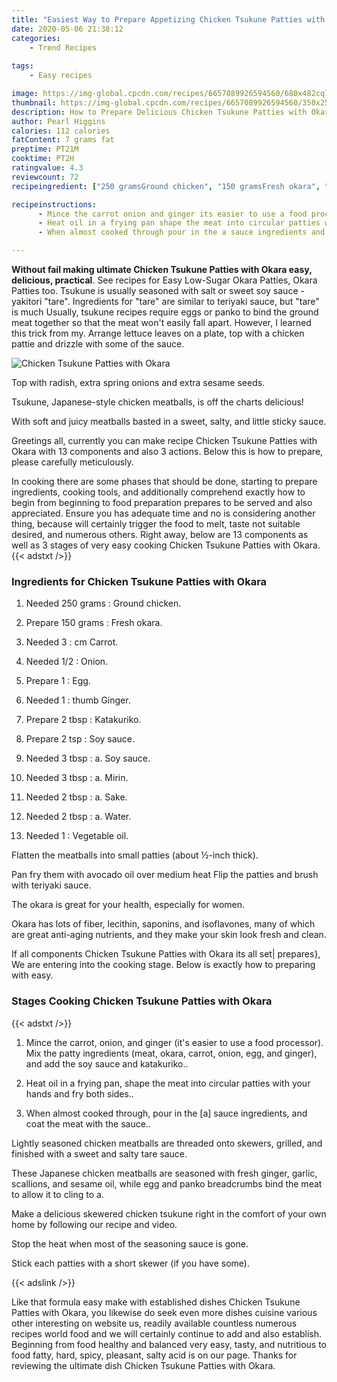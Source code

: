 ```yaml
---
title: "Easiest Way to Prepare Appetizing Chicken Tsukune Patties with Okara"
date: 2020-05-06 21:38:12
categories:
    - Trend Recipes
    
tags:
    - Easy recipes

image: https://img-global.cpcdn.com/recipes/6657089926594560/680x482cq70/chicken-tsukune-patties-with-okara-recipe-main-photo.jpg
thumbnail: https://img-global.cpcdn.com/recipes/6657089926594560/350x250cq70/chicken-tsukune-patties-with-okara-recipe-main-photo.jpg
description: How to Prepare Delicious Chicken Tsukune Patties with Okara with 13 ingredients and 3 stages of easy cooking.
author: Pearl Higgins
calories: 112 calories
fatContent: 7 grams fat
preptime: PT21M
cooktime: PT2H
ratingvalue: 4.3
reviewcount: 72
recipeingredient: ["250 gramsGround chicken", "150 gramsFresh okara", "3cm Carrot", "1/2Onion", "1Egg", "1thumb Ginger", "2 tbspKatakuriko", "2 tspSoy sauce", "3 tbspa Soy sauce", "3 tbspa Mirin", "2 tbspa Sake", "2 tbspa Water", "1Vegetable oil"]

recipeinstructions: 
      - Mince the carrot onion and ginger its easier to use a food processor Mix the patty ingredients meat okara carrot onion egg and ginger and add the soy sauce and katakuriko 
      - Heat oil in a frying pan shape the meat into circular patties with your hands and fry both sides 
      - When almost cooked through pour in the a sauce ingredients and coat the meat with the sauce

---
```




**Without fail making ultimate Chicken Tsukune Patties with Okara easy, delicious, practical**. See recipes for Easy Low-Sugar Okara Patties, Okara Patties too. Tsukune is usually seasoned with salt or sweet soy sauce - yakitori &#34;tare&#34;. Ingredients for &#34;tare&#34; are similar to teriyaki sauce, but &#34;tare&#34; is much Usually, tsukune recipes require eggs or panko to bind the ground meat together so that the meat won&#39;t easily fall apart. However, I learned this trick from my. Arrange lettuce leaves on a plate, top with a chicken pattie and drizzle with some of the sauce.


![Chicken Tsukune Patties with Okara](https://img-global.cpcdn.com/recipes/6657089926594560/680x482cq70/chicken-tsukune-patties-with-okara-recipe-main-photo.jpg "Chicken Tsukune Patties with Okara")



Top with radish, extra spring onions and extra sesame seeds.

Tsukune, Japanese-style chicken meatballs, is off the charts delicious!

With soft and juicy meatballs basted in a sweet, salty, and little sticky sauce.


Greetings all, currently you can make recipe Chicken Tsukune Patties with Okara with 13 components and also 3 actions. Below this is how to prepare, please carefully meticulously.

In cooking there are some phases that should be done, starting to prepare ingredients, cooking tools, and additionally comprehend exactly how to begin from beginning to food preparation prepares to be served and also appreciated. Ensure you has adequate time and no is considering another thing, because will certainly trigger the food to melt, taste not suitable desired, and numerous others. Right away, below are 13 components as well as 3 stages of very easy cooking Chicken Tsukune Patties with Okara.
{{< adstxt />}}

### Ingredients for Chicken Tsukune Patties with Okara


1. Needed 250 grams : Ground chicken.

1. Prepare 150 grams : Fresh okara.

1. Needed 3 : cm Carrot.

1. Needed 1/2 : Onion.

1. Prepare 1 : Egg.

1. Needed 1 : thumb Ginger.

1. Prepare 2 tbsp : Katakuriko.

1. Prepare 2 tsp : Soy sauce.

1. Needed 3 tbsp : a. Soy sauce.

1. Needed 3 tbsp : a. Mirin.

1. Needed 2 tbsp : a. Sake.

1. Needed 2 tbsp : a. Water.

1. Needed 1 : Vegetable oil.


Flatten the meatballs into small patties (about ½-inch thick).

Pan fry them with avocado oil over medium heat Flip the patties and brush with teriyaki sauce.

The okara is great for your health, especially for women.

Okara has lots of fiber, lecithin, saponins, and isoflavones, many of which are great anti-aging nutrients, and they make your skin look fresh and clean.


If all components Chicken Tsukune Patties with Okara its all set| prepares}, We are entering into the cooking stage. Below is exactly how to preparing with easy.

### Stages Cooking Chicken Tsukune Patties with Okara

{{< adstxt />}}


1. Mince the carrot, onion, and ginger (it&#39;s easier to use a food processor). Mix the patty ingredients (meat, okara, carrot, onion, egg, and ginger), and add the soy sauce and katakuriko..



1. Heat oil in a frying pan, shape the meat into circular patties with your hands and fry both sides..



1. When almost cooked through, pour in the [a] sauce ingredients, and coat the meat with the sauce..




Lightly seasoned chicken meatballs are threaded onto skewers, grilled, and finished with a sweet and salty tare sauce.

These Japanese chicken meatballs are seasoned with fresh ginger, garlic, scallions, and sesame oil, while egg and panko breadcrumbs bind the meat to allow it to cling to a.

Make a delicious skewered chicken tsukune right in the comfort of your own home by following our recipe and video.

Stop the heat when most of the seasoning sauce is gone.

Stick each patties with a short skewer (if you have some).


{{< adslink />}}

Like that formula easy make with established dishes Chicken Tsukune Patties with Okara, you likewise do seek even more dishes cuisine various other interesting on website us, readily available countless numerous recipes world food and we will certainly continue to add and also establish. Beginning from food healthy and balanced very easy, tasty, and nutritious to food fatty, hard, spicy, pleasant, salty acid is on our page. Thanks for reviewing the ultimate dish Chicken Tsukune Patties with Okara.
